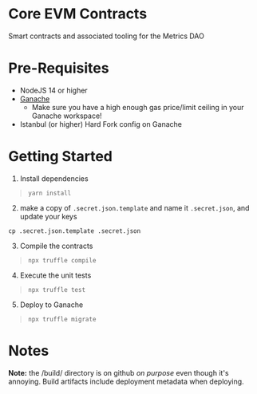 Core EVM Contracts
===============

Smart contracts and associated tooling for the Metrics DAO

Pre-Requisites
==============

* NodeJS 14 or higher
* [Ganache](http://trufflesuite.com/docs/ganache/quickstart)
    * Make sure you have a high enough gas price/limit ceiling in your Ganache workspace!
* Istanbul (or higher) Hard Fork config on Ganache

Getting Started
===============

1) Install dependencies

> `yarn install`

2) make a copy of `.secret.json.template` and name it `.secret.json`, and update your keys

```
cp .secret.json.template .secret.json
```

3) Compile the contracts

> `npx truffle compile`

4) Execute the unit tests

> `npx truffle test`

5) Deploy to Ganache

> `npx truffle migrate`



Notes
===============

**Note:** the /build/ directory is on github *on purpose* even though it's annoying.  Build artifacts include deployment metadata when deploying.

